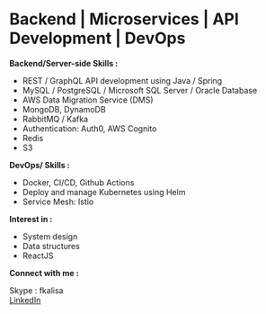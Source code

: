 
# Backend | Microservices | API Development | DevOps #

**Backend/Server-side Skills :**

- REST / GraphQL API development using Java / Spring
- MySQL / PostgreSQL / Microsoft SQL Server / Oracle Database
- AWS Data Migration Service (DMS) 
- MongoDB, DynamoDB
- RabbitMQ / Kafka 
- Authentication: Auth0,  AWS Cognito
- Redis
- S3

**DevOps/ Skills :**

- Docker, CI/CD, Github Actions
- Deploy and manage Kubernetes using Helm
- Service Mesh: Istio

**Interest in :**

- System design  
- Data structures
- ReactJS

**Connect with me :**

Skype : fkalisa 
\
[LinkedIn](https://www.linkedin.com/in/florakalisa/)
